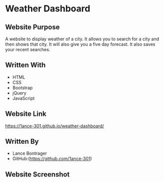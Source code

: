 # Weather Dashboard

## Website Purpose
A website to display weather of a city. It allows you to search for a city and then shows that city. It will also give you a five day forecast. It also saves your recent searches.

## Written With 
- HTML
- CSS
- Bootstrap
- jQuery
- JavaScript

## Website Link
https://1ance-301.github.io/weather-dashboard/

## Written By 
- Lance Bontrager
- GitHub:(https://github.com/1ance-301)

## Website Screenshot